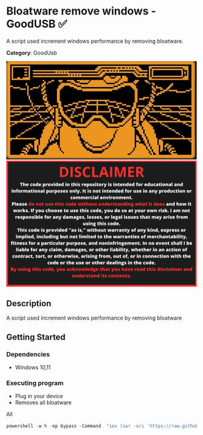 # Bloatware remove windows - GoodUSB ✅

A script used increment windows performance by removing bloatware.


**Category**: GoodUsb

<div align=center>

<img src="/main/img/logo-repository-2_0.gif" width="600" /><br>
<img src="/main/img/DISCLAIMER.png" width="600" />

</div>

## Description

A script used increment windows performance by removing bloatware

## Getting Started

### Dependencies

* Windows 10,11

### Executing program

* Plug in your device
* Removes all bloatware

All
```powershell
powershell -w h -ep bypass -Command  "iex (iwr -uri 'https://raw.githubusercontent.com/Zenin0/Glitter_Scripts/main/Windows/GoodUSB/Bloatware_removal/bloatware).Content"
```

